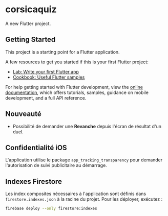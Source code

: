 # corsicaquiz

A new Flutter project.

## Getting Started

This project is a starting point for a Flutter application.

A few resources to get you started if this is your first Flutter project:

- [Lab: Write your first Flutter app](https://docs.flutter.dev/get-started/codelab)
- [Cookbook: Useful Flutter samples](https://docs.flutter.dev/cookbook)

For help getting started with Flutter development, view the
[online documentation](https://docs.flutter.dev/), which offers tutorials,
samples, guidance on mobile development, and a full API reference.

## Nouveauté

* Possibilité de demander une **Revanche** depuis l'écran de résultat d'un duel.

## Confidentialité iOS

L'application utilise le package `app_tracking_transparency` pour demander
l'autorisation de suivi publicitaire au démarrage.

## Indexes Firestore

Les index composites nécessaires à l'application sont définis dans `firestore.indexes.json` à la racine du projet. Pour les déployer, exécutez :

```bash
firebase deploy --only firestore:indexes
```
